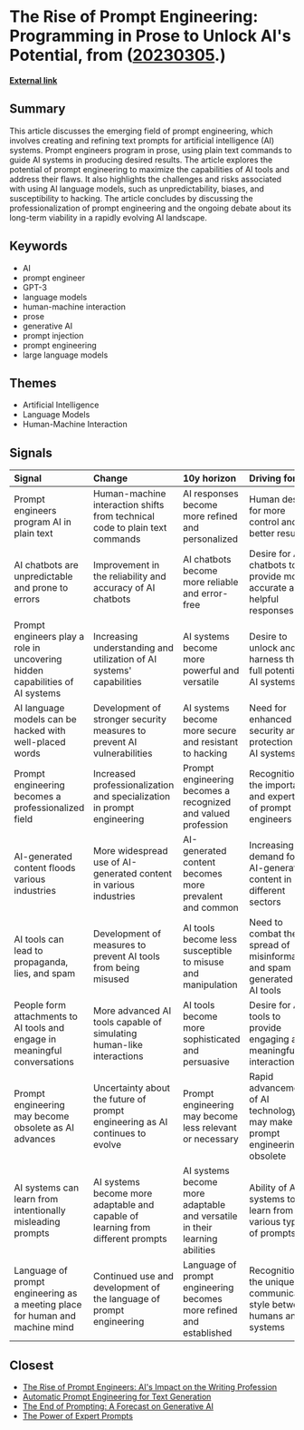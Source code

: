 # __The Rise of Prompt Engineering: Programming in Prose to Unlock AI's Potential__, from ([20230305](https://kghosh.substack.com/p/20230305).)

__[External link](https://www.washingtonpost.com/technology/2023/02/25/prompt-engineers-techs-next-big-job/?mc_cid=5323794c36&mc_eid=794406189d)__



## Summary

This article discusses the emerging field of prompt engineering, which involves creating and refining text prompts for artificial intelligence (AI) systems. Prompt engineers program in prose, using plain text commands to guide AI systems in producing desired results. The article explores the potential of prompt engineering to maximize the capabilities of AI tools and address their flaws. It also highlights the challenges and risks associated with using AI language models, such as unpredictability, biases, and susceptibility to hacking. The article concludes by discussing the professionalization of prompt engineering and the ongoing debate about its long-term viability in a rapidly evolving AI landscape.

## Keywords

* AI
* prompt engineer
* GPT-3
* language models
* human-machine interaction
* prose
* generative AI
* prompt injection
* prompt engineering
* large language models

## Themes

* Artificial Intelligence
* Language Models
* Human-Machine Interaction

## Signals

| Signal                                                                       | Change                                                                          | 10y horizon                                                                | Driving force                                                               |
|:-----------------------------------------------------------------------------|:--------------------------------------------------------------------------------|:---------------------------------------------------------------------------|:----------------------------------------------------------------------------|
| Prompt engineers program AI in plain text                                    | Human-machine interaction shifts from technical code to plain text commands     | AI responses become more refined and personalized                          | Human desire for more control and better results                            |
| AI chatbots are unpredictable and prone to errors                            | Improvement in the reliability and accuracy of AI chatbots                      | AI chatbots become more reliable and error-free                            | Desire for AI chatbots to provide more accurate and helpful responses       |
| Prompt engineers play a role in uncovering hidden capabilities of AI systems | Increasing understanding and utilization of AI systems' capabilities            | AI systems become more powerful and versatile                              | Desire to unlock and harness the full potential of AI systems               |
| AI language models can be hacked with well-placed words                      | Development of stronger security measures to prevent AI vulnerabilities         | AI systems become more secure and resistant to hacking                     | Need for enhanced security and protection of AI systems                     |
| Prompt engineering becomes a professionalized field                          | Increased professionalization and specialization in prompt engineering          | Prompt engineering becomes a recognized and valued profession              | Recognition of the importance and expertise of prompt engineers             |
| AI-generated content floods various industries                               | More widespread use of AI-generated content in various industries               | AI-generated content becomes more prevalent and common                     | Increasing demand for AI-generated content in different sectors             |
| AI tools can lead to propaganda, lies, and spam                              | Development of measures to prevent AI tools from being misused                  | AI tools become less susceptible to misuse and manipulation                | Need to combat the spread of misinformation and spam generated by AI tools  |
| People form attachments to AI tools and engage in meaningful conversations   | More advanced AI tools capable of simulating human-like interactions            | AI tools become more sophisticated and persuasive                          | Desire for AI tools to provide engaging and meaningful interactions         |
| Prompt engineering may become obsolete as AI advances                        | Uncertainty about the future of prompt engineering as AI continues to evolve    | Prompt engineering may become less relevant or necessary                   | Rapid advancement of AI technology may make prompt engineering obsolete     |
| AI systems can learn from intentionally misleading prompts                   | AI systems become more adaptable and capable of learning from different prompts | AI systems become more adaptable and versatile in their learning abilities | Ability of AI systems to learn from various types of prompts                |
| Language of prompt engineering as a meeting place for human and machine mind | Continued use and development of the language of prompt engineering             | Language of prompt engineering becomes more refined and established        | Recognition of the unique communication style between humans and AI systems |

## Closest

* [The Rise of Prompt Engineers: AI's Impact on the Writing Profession](7deb1de0960ac64f860d34b9a353deb5)
* [Automatic Prompt Engineering for Text Generation](09d37049c6b177cf582fdd0b213f9536)
* [The End of Prompting: A Forecast on Generative AI](a9b784e317c986625247f7a1a91bc60f)
* [The Power of Expert Prompts](52ec2cf0aebdc7af56249f1702652ebe)